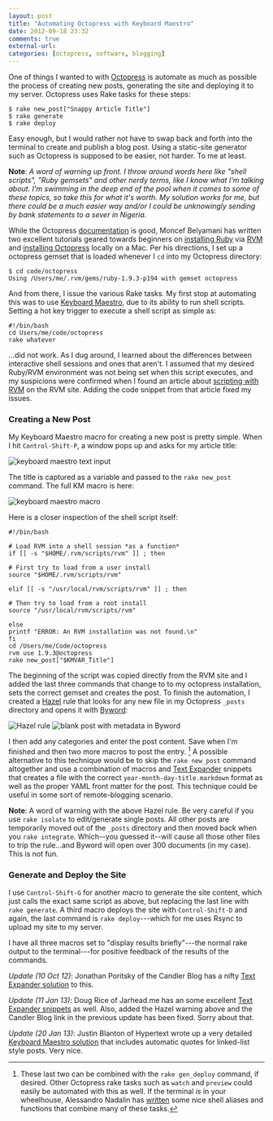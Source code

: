 ```yaml
---
layout: post
title: "Automating Octopress with Keyboard Maestro"
date: 2012-09-18 23:32
comments: true
external-url: 
categories: [octopress, software, blogging]
---
```


One of things I wanted to with [Octopress][1] is automate as much as possible the process of creating new posts, generating the site and deploying it to my server. Octopress uses Rake tasks for these steps:

	$ rake new_post["Snappy Article Title"]
	$ rake generate
	$ rake deploy
	
Easy enough, but I would rather not have to swap back and forth into the terminal to create and publish a blog post. Using a static-site generator such as Octopress is supposed to be easier, not harder. To me at least.

__Note__: _A word of warning up front. I throw around words here like "shell scripts", "Ruby gemsets" and other nerdy terms, like I know what I'm talking about. I'm swimming in the deep end of the pool when it comes to some of these topics, so take this for what it's worth. My solution works for me, but there could be a much easier way and/or I could be unknowingly sending by bank statements to a sever in Nigeria._

While the Octopress [documentation][docs] is good, Moncef Belyamani has written two excellent tutorials geared towards beginners on [installing Ruby][2] via [RVM][4] and [installing Octopress][3] locally on a Mac. Per his directions, I set up a octopress gemset that is loaded whenever I `cd` into my Octopress directory:

	$ cd code/octopress
	Using /Users/me/.rvm/gems/ruby-1.9.3-p194 with gemset octopress
	
And from there, I issue the various Rake tasks. My first stop at automating this was to use [Keyboard Maestro][6], due to its ability to run shell scripts. Setting a hot key trigger to execute a shell script as simple as:

	#!/bin/bash
	cd Users/me/code/octopress
	rake whatever
	
...did not work. As I dug around, I learned about the differences between interactive shell sessions and ones that aren't. I assumed that my desired Ruby/RVM environment was not being set when this script executes, and my suspicions were confirmed when I found an article about [scripting with RVM][5] on the RVM site. Adding the code snippet from that article fixed my issues. 

### Creating a New Post

My Keyboard Maestro macro for creating a new post is pretty simple. When I hit `Control-Shift-P`, a window pops up and asks for my article title:

<img src="/images/octo-km2.png" alt="keyboard maestro text input" />

The title is captured as a variable and passed to the `rake new_post` command. The full KM macro is here:

<img src="/images/octo-km1.png" alt="keyboard maestro macro" />

Here is a closer inspection of the shell script itself:

	#!/bin/bash
	
	# Load RVM into a shell session *as a function*
	if [[ -s "$HOME/.rvm/scripts/rvm" ]] ; then

	# First try to load from a user install
  	source "$HOME/.rvm/scripts/rvm"

	elif [[ -s "/usr/local/rvm/scripts/rvm" ]] ; then

	# Then try to load from a root install
  	source "/usr/local/rvm/scripts/rvm"
   
	else
  	printf "ERROR: An RVM installation was not found.\n"
	fi
	cd /Users/me/Code/octopress
	rvm use 1.9.3@octopress
	rake new_post["$KMVAR_Title"]

The beginning of the script was copied directly from the RVM site and I added the last three commands that change to to my octopress installation, sets the correct gemset and creates the post. To finish the automation, I created a [Hazel][7] rule that looks for any new file in my Octopress `_posts` directory and opens it with [Byword][8]:

<img src="/images/octo-te.png" alt="Hazel rule" />

<img src="/images/octo-byword.png" alt="blank post with metadata in Byword" />

I then add any categories and enter the post content. Save when I'm finished and then two more macros to post the entry. [^1] A possible alternative to this technique would be to skip the `rake new_post` command altogether and use a combination of macros and [Text Expander][9] snippets that creates a file with the correct `year-month-day-title.markdown` format as well as the proper YAML front matter for the post. This technique could be useful in some sort of remote-blogging scenario.

**Note**: A word of warning with the above Hazel rule. Be very careful if you use `rake isolate` to edit/generate single posts. All other posts are temporarily moved out of the `_posts` directory and then moved back when you `rake integrate`. Which--you guessed it--will cause all those other files to trip the rule...and Byword will open over 300 documents (in my case). This is not fun.   

### Generate and Deploy the Site

I use `Control-Shift-G` for another macro to generate the site content, which just calls the exact same script as above, but replacing the last line with `rake generate`. A third macro deploys the site with `Control-Shift-D` and again, the last command is `rake deploy`---which for me uses Rsync to upload my site to my server.

I have all three macros set to "display results briefly"---the normal rake output to the terminal---for positive feedback of the results of the commands.

*Update (10 Oct 12)*: Jonathan Poritsky of the Candler Blog has a nifty [Text Expander solution][11] to this.

*Update (11 Jan 13)*: Doug Rice of Jarhead.me has an some excellent [Text Expander snippets][12] as well. Also, added the Hazel warning above and the Candler Blog link in the previous update has been fixed. Sorry about that.

*Update (20 Jan 13)*: Justin Blanton of Hypertext wrote up a very detailed [Keyboard Maestro solution][13] that includes automatic quotes for linked-list style posts. Very nice.

[^1]: These last two can be combined with the `rake gen_deploy` command, if desired. Other Octopress rake tasks such as `watch` and `preview` could easily be automated with this as well. If the terminal _is_ in your wheelhouse, Alessandro Nadalin has [written][10] some nice shell aliases and functions that combine many of these tasks.

[1]: http://octopress.org/
[docs]: http://octopress.org/docs/
[2]: http://www.moncefbelyamani.com/how-to-install-xcode-homebrew-git-rvm-ruby-on-mac/
[3]: http://www.moncefbelyamani.com/how-to-install-and-configure-octopress-on-a-mac/
[4]: https://rvm.io/
[5]: https://rvm.io/workflow/scripting/
[6]: http://www.keyboardmaestro.com/main/
[7]: http://www.noodlesoft.com/
[8]: http://www.bywordapp.com
[9]: http://www.smilesoftware.com/textexpander/
[10]: http://odino.org/bash-aliases-for-octopress/
[11]: http://www.candlerblog.com/2012/10/10/textexpander-applescript-and-octopress/
[12]: http://jarhead.me/2012/11/automate-link-posts-textexpander-chrome/
[13]: http://hypertext.net/2013/01/jekyll-km-new-posts/
